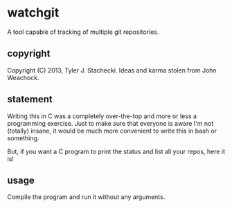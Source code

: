# watchgit

A tool capable of tracking of multiple git repositories.

## copyright

Copyright (C) 2013, Tyler J. Stachecki.
Ideas and karma stolen from John Weachock.

## statement

Writing this in C was a completely over-the-top and more or less a programming
exercise. Just to make sure that everyone is aware I'm not (totally) insane,
it would be much more convenient to write this in bash or something.

But, if you want a C program to print the status and list all your repos,
here it is!

## usage

Compile the program and run it without any arguments.

